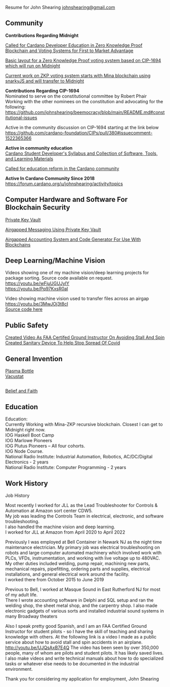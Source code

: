 Resume for John Shearing  johnshearing@gmail.com  

## Community  

**Contributions Regarding Midnight**  

[Called for Cardano Developer Education in Zero Knowledge Proof Blockchain and Voting Systems for First to Market Advantage](https://forum.cardano.org/t/voting-platforms-using-zksnarks-will-drive-world-wide-adoption-for-blockchain-tech-cardano-developers-need-education-now-if-we-want-the-first-to-market-advantage/117702?u=johnshearing)  

[Basic layout for a Zero Knowledge Proof voting system based on CIP-1694 which will run on Midnight](https://github.com/johnshearing/beemocracy)  

[Current work on ZKP voting system starts with Mina blockchain using snarkyJS and will transfer to Midnight](https://github.com/johnshearing/beemocracy/blob/main/README.md#the-tool-stack)  

**Contributions Regarding CIP-1694**  
Nominated to serve on the constitutional committee by Robert Phair  
Working with the other nominees on the constitution and advocating for the following:  
https://github.com/johnshearing/beemocracy/blob/main/README.md#constitutional-issues  

Active in the community discussion on CIP-1694 starting at the link below  
https://github.com/cardano-foundation/CIPs/pull/380#issuecomment-1522365366  

**Active in community education**  
[Cardano Student Developer's Syllabus and Collection of Software, Tools, and Learning Materials](https://johnshearing.github.io/cardano_syllabus/)  

[Called for education reform in the Cardano community](https://forum.cardano.org/t/cardano-smart-contract-education-sucks-it-just-sucks-give-us-some-help-for-gods-sake/101967?u=johnshearing)  

**Active In Cardano Community Since 2018**  
https://forum.cardano.org/u/johnshearing/activity/topics   

## Computer Hardware and Software For Blockchain Security  
[Private Key Vault](https://github.com/johnshearing/PrivateKeyVault#privatekeyvault---click-for-open-source-make-instructions)  

[Airgapped Messaging Using Private Key Vault](https://github.com/johnshearing/Airgapped_Encrypted_Messaging)

[Airgapped Accounting System and Code Generator For Use With Blockchains](https://github.com/johnshearing/IOTA-Secure-Airgapped-Accounting-and-Banking-System)  

## Deep Learning/Machine Vision    
Videos showing one of my machine vision/deep learning projects for package sorting. 
Source code available on request.
https://youtu.be/wFjuUGUJyIY  
https://youtu.be/Pq97KxsR0aI  

Video showing machine vision used to transfer files across an airgap  
https://youtu.be/3MwJOj3t8cI  
[Source code here](https://github.com/johnshearing/Airgapped_Encrypted_Messaging)  

## Public Safety  
[Created Video As FAA Certifed Ground Instructor On Avoiding Stall And Spin](https://youtu.be/UJQsAxB7E4Q)  
[Created Sanitary Device To Help Stop Spread Of Covid](https://www.thingiverse.com/thing:4257391)  

## General Invention  
[Plasma Bottle](https://johnshearing.github.io/plasma_bottle/)  
[Vacustat](https://johnshearing.github.io/vacustat/)

## 
[Belief and Faith](https://johnshearing.github.io/from_belief_to_faith/)

## Education
Education:  
Currently Working with Mina-ZKP recursive blockchain. Closest I can get to Midnight right now.  
IOG Haskell Boot Camp  
IOG Marlowe Pioneers   
IOG Plutus Pioneers – All four cohorts.   
IOG Node Course.  
National Radio Institute: Industrial Automation, Robotics, AC/DC/Digital Electronics - 2 years  
National Radio Institute: Computer Programming - 2 years  

## Work History
Job History

Most recently I worked for JLL as the Lead Troubleshooter for Controls & Automation at Amazon sort center CDW5.  
My job was leading the Controls Team in electrical, electronic, and software troubleshooting.  
I also handled the machine vision and deep learning.  
I worked for JLL at Amazon from April 2020 to April 2022

Previously I was employed at Bell Container in Newark NJ as the night time maintenance electrician. My primary job was electrical troubleshooting on robots and large computer automated machinery which involved work with PLCs, VFDs, instrumentation, and working with live voltage up to  480VAC. My other duties included welding, pump repair, machining new parts, mechanical repairs, pipefitting, ordering parts and supplies, electrical installations, and general electrical work around the facility.  
I worked there from October 2015 to June 2019

Previous to Bell, I worked at Masque Sound in East Rutherford NJ for most of my adult life.  
There I wrote accounting software in Delphi and SQL setup and ran the welding shop, the sheet metal shop, and the carpentry shop. I also made electronic gadgets of various sorts and installed industrial sound systems in many Broadway theaters 



Also I speak pretty good Spanish, and I am an FAA Certified Ground Instructor for student pilots - so I have the skill of teaching and sharing knowledge with others. At the following link is a video I made as a public service about how to avoid stall and spin accidents in an airplane. 
http://youtu.be/UJQsAxB7E4Q
The video has been seen by over 350,000 people, many of whom are pilots and student pilots. It has likely saved lives. I also make videos and write technical manuals about how to do specialized tasks or whatever else needs to be documented in the industrial environment.

Thank you for considering my application for employment, 
John Shearing


  




